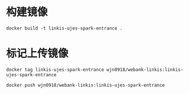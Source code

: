 <!--
 * @Author: wjn
 * @Date: 2020-03-11 17:30:00
 * @LastEditors: wjn
 * @LastEditTime: 2020-03-11 17:30:24
 -->
# 构建镜像

    docker build -t linkis-ujes-spark-entrance .

# 标记上传镜像

    docker tag linkis-ujes-spark-entrance wjn0918/webank-linkis:linkis-ujes-spark-entrance

    docker push wjn0918/webank-linkis:linkis-ujes-spark-entrance